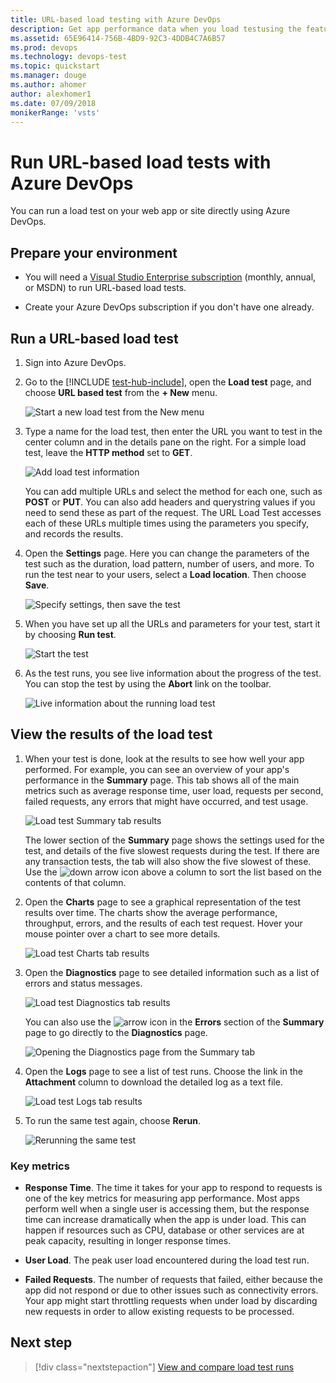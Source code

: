 ```yaml
---
title: URL-based load testing with Azure DevOps
description: Get app performance data when you load testusing the features of Azure DevOps and Microsoft Team Foundation Server (TFS)
ms.assetid: 65E96414-756B-4BD9-92C3-4DDB4C7A6B57
ms.prod: devops
ms.technology: devops-test
ms.topic: quickstart
ms.manager: douge
ms.author: ahomer
author: alexhomer1
ms.date: 07/09/2018
monikerRange: 'vsts'
---
```


# Run URL-based load tests with Azure DevOps

You can run a load test on your web app or site directly
using Azure DevOps.

<a name="prepareenvir"></a>
## Prepare your environment

* You will need a [Visual Studio Enterprise subscription](https://visualstudio.microsoft.com/products/visual-studio-enterprise-vs)
  (monthly, annual, or MSDN) to run URL-based load tests.

* Create your Azure DevOps subscription if you don't have one already. 

<a name="runtests"></a>
## Run a URL-based load test

1. Sign into Azure DevOps.

1. Go to the [!INCLUDE [test-hub-include](../_shared/test-hub-include.md)], open the **Load test** page, and choose **URL based test**
   from the **+ New** menu.

   ![Start a new load test from the New menu](_img/get-started-simple-cloud-load-test/SimpleLoadTestVSO-new-test-menu.png)

1. Type a name for the load test, then enter the URL you want to test
   in the center column and in the details pane on the right. For a simple
   load test, leave the **HTTP method** set to **GET**.

   ![Add load test information](_img/get-started-simple-cloud-load-test/SimpleLoadTestVSO.png)

   You can add multiple URLs and select the method for each one, such as 
   **POST** or **PUT**. You can also add headers and querystring values
   if you need to send these as part of the request. The URL Load Test
   accesses each of these URLs multiple times using the parameters you 
   specify, and records the results.

1. Open the **Settings** page. Here you can change the parameters of
   the test such as the duration, load pattern, number of users, and
   more. To run the test near to your users, select a **Load location**.
   Then choose **Save**. 

   ![Specify settings, then save the test](_img/get-started-simple-cloud-load-test/SimpleLoadTestVSO-settings-tab.png)
 
1. When you have set up all the URLs and parameters for your test, start it by
   choosing **Run test**.

   ![Start the test](_img/get-started-simple-cloud-load-test/SimpleLoadTestVSO-start-test.png)

1. As the test runs, you see live information about the progress
   of the test. You can stop the test by using the **Abort** link on the
   toolbar.

   ![Live information about the running load test](_img/get-started-simple-cloud-load-test/SimpleLoadTestVSO-progress.png)

<a name="viewresults"></a>
## View the results of the load test

1. When your test is done, look at the results to see how 
   well your app performed. For example, you can see an overview
   of your app's performance in the **Summary** page.
   This tab shows all of the main metrics such as average response
   time, user load, requests per second, failed requests, any errors
   that might have occurred, and test usage.

   ![Load test Summary tab results](_img/get-started-simple-cloud-load-test/SimpleLoadTestVSO-summary-tab.png)
 
   The lower section of the **Summary** page shows the settings used
   for the test, and details of the five slowest requests during the test.
   If there are any transaction tests, the tab will also show the five slowest of these.
   Use the ![down arrow](_img/_shared/SimpleLoadTestVSO-sort-column.png)
   icon above a column to sort the list based on the contents of that column.

1. Open the **Charts** page to see a graphical representation of 
   the test results over time. The charts show the average
   performance, throughput, errors, and the results of each test 
   request. Hover your mouse pointer over a chart to 
   see more details. 

   ![Load test Charts tab results](_img/_shared/LoadTestVSO-charts.png)

1. Open the **Diagnostics** page to see detailed information such as a list
   of errors and status messages.

   ![Load test Diagnostics tab results](_img/get-started-simple-cloud-load-test/SimpleLoadTestVSO-diagnostics-tab.png)

   You can also use the ![arrow](_img/_shared/SimpleLoadTestVSO-summary-errors-icon.png)
   icon in the **Errors** section of the **Summary** page to go directly to the 
   **Diagnostics** page.

   ![Opening the Diagnostics page from the Summary tab](_img/_shared/SimpleLoadTestVSO-summary-errors-link.png)

1. Open the **Logs** page to see a list of test runs. Choose the link in
   the **Attachment** column to download the detailed log as a text file.

   ![Load test Logs tab results](_img/get-started-simple-cloud-load-test/SimpleLoadTestVSO-logs-tab.png)

1. To run the same test again, choose **Rerun**.

   ![Rerunning the same test](_img/get-started-simple-cloud-load-test/SimpleLoadTestVSO-rerun-test.png)

### Key metrics

* **Response Time**. The time it takes for your app to respond to requests
  is one of the key metrics for measuring app performance.
  Most apps perform well when a single user is accessing them, but the response
  time can increase dramatically when the app is under load. This can happen
  if resources such as CPU, database or other services are at peak capacity,
  resulting in longer response times.

* **User Load**. The peak user load encountered during the load test run.

* **Failed Requests**. The number of requests that failed, either because
  the app did not respond or due to other issues such as connectivity errors.
  Your app might start throttling requests when under load by discarding new
  requests in order to allow existing requests to be processed.

## Next step

> [!div class="nextstepaction"]
> [View and compare load test runs](performance-reports.md)
